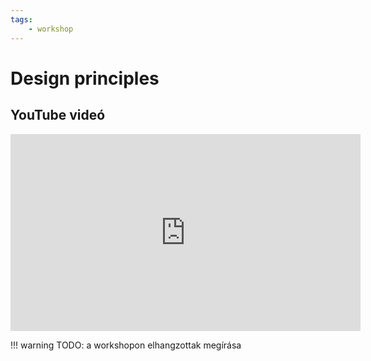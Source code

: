 ```yaml
---
tags:
    - workshop
---
```


# Design principles

## YouTube videó

<div class="youtube-16-9">
    <iframe width="560" height="315" src="https://www.youtube-nocookie.com/embed/9xrEZ6jqdik" title="YouTube video player" frameborder="0" allow="accelerometer; autoplay; clipboard-write; encrypted-media; gyroscope; picture-in-picture" allowfullscreen></iframe>
</div>

!!! warning
    TODO: a workshopon elhangzottak megírása
